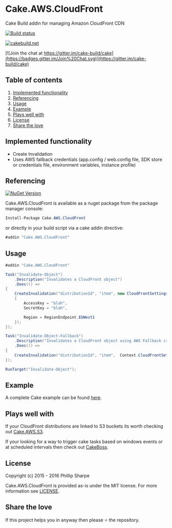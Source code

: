 # Cake.AWS.CloudFront
Cake Build addin for managing Amazon CloudFront CDN

[![Build status](https://ci.appveyor.com/api/projects/status/6b4ondpwl7unxrau?svg=true)](https://ci.appveyor.com/project/SharpeRAD/cake-aws-cloudfront)

[![cakebuild.net](https://img.shields.io/badge/WWW-cakebuild.net-blue.svg)](http://cakebuild.net/)

[![Join the chat at https://gitter.im/cake-build/cake](https://badges.gitter.im/Join%20Chat.svg)](https://gitter.im/cake-build/cake)



## Table of contents

1. [Implemented functionality](https://github.com/SharpeRAD/Cake.AWS.CloudFront#implemented-functionality)
2. [Referencing](https://github.com/SharpeRAD/Cake.AWS.CloudFront#referencing)
3. [Usage](https://github.com/SharpeRAD/Cake.AWS.CloudFront#usage)
4. [Example](https://github.com/SharpeRAD/Cake.AWS.CloudFront#example)
5. [Plays well with](https://github.com/SharpeRAD/Cake.AWS.CloudFront#plays-well-with)
6. [License](https://github.com/SharpeRAD/Cake.AWS.CloudFront#license)
7. [Share the love](https://github.com/SharpeRAD/Cake.AWS.CloudFront#share-the-love)



## Implemented functionality

* Create Invalidation
* Uses AWS fallback credentials (app.config / web.config file, SDK store or credentials file, environment variables, instance profile)



## Referencing

[![NuGet Version](http://img.shields.io/nuget/v/Cake.AWS.CloudFront.svg?style=flat)](https://www.nuget.org/packages/Cake.AWS.CloudFront/)

Cake.AWS.CloudFront is available as a nuget package from the package manager console:

```csharp
Install-Package Cake.AWS.CloudFront
```

or directly in your build script via a cake addin directive:

```csharp
#addin "Cake.AWS.CloudFront"
```



## Usage

```csharp
#addin "Cake.AWS.CloudFront"

Task("Invalidate-Object")
    .Description("Invalidates a CloudFront object")
    .Does(() =>
{
    CreateInvalidation("distributionId", "item", new CloudFrontSettings()
    {
        AccessKey = "blah",
        SecretKey = "blah",

        Region = RegionEndpoint.EUWest1
    });
});

Task("Invalidate-Object-Fallback")
    .Description("Invalidates a CloudFront object using AWS Fallback credentials")
    .Does(() =>
{
    CreateInvalidation("distributionId", "item",  Context.CloudFrontSettings());
});

RunTarget("Invalidate-Object");
```



## Example

A complete Cake example can be found [here](https://github.com/SharpeRAD/Cake.AWS.CloudFront/blob/master/test/build.cake).



## Plays well with

If your CloudFront distributions are linked to S3 buckets its worth checking out [Cake.AWS.S3](https://github.com/SharpeRAD/Cake.AWS.S3).

If your looking for a way to trigger cake tasks based on windows events or at scheduled intervals then check out [CakeBoss](https://github.com/SharpeRAD/CakeBoss).



## License

Copyright (c) 2015 - 2016 Phillip Sharpe

Cake.AWS.CloudFront is provided as-is under the MIT license. For more information see [LICENSE](https://github.com/SharpeRAD/Cake.AWS.CloudFront/blob/master/LICENSE).



## Share the love

If this project helps you in anyway then please :star: the repository.

